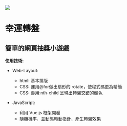 <img src="https://imagizer.imageshack.com/img922/4331/vwSdBc.png"/>

# 幸運轉盤

## 簡單的網頁抽獎小遊戲

**使用技術:**
  
* Web-Layout:
  * html: 基本排版
  * CSS: 運用@for做出扇形的 rotate，使程式碼更為精簡
  * CSS: 善用:nth-child 呈現出轉盤交錯的顏色

* JavaScript:
  * 利用 Vue.js 框架開發
  * 隨機機率，並動態轉動指針，產生轉盤效果  